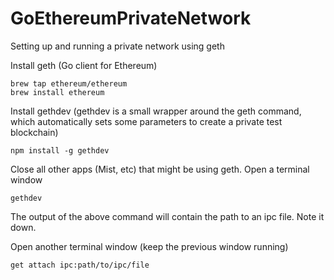 # GoEthereumPrivateNetwork
Setting up and running a private network using geth

Install geth (Go client for Ethereum)
~~~
brew tap ethereum/ethereum
brew install ethereum
~~~

Install gethdev (gethdev is a small wrapper around the geth command, which automatically sets some parameters to create a private test blockchain)
~~~
npm install -g gethdev
~~~

Close all other apps (Mist, etc) that might be using geth. Open a terminal window 
~~~
gethdev
~~~

The output of the above command will contain the path to an ipc file. Note it down.

Open another terminal window (keep the previous window running)
~~~
get attach ipc:path/to/ipc/file
~~~



